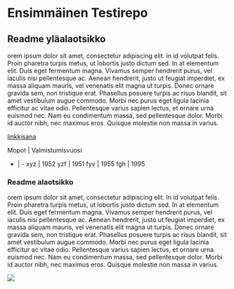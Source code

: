 # Ensimmäinen Testirepo

## Readme yläalaotsikko

orem ipsum dolor sit amet, consectetur adipiscing elit. In id volutpat felis. Proin pharetra turpis metus, ut lobortis justo dictum sed. In at elementum elit. Duis eget fermentum magna. Vivamus semper hendrerit purus, vel iaculis nisi pellentesque ac. Aenean hendrerit, justo ut feugiat imperdiet, ex massa aliquam mauris, vel venenatis elit magna ut turpis. Donec ornare gravida sem, non tristique erat. Phasellus posuere turpis ac risus blandit, sit amet vestibulum augue commodo. Morbi nec purus eget ligula lacinia efficitur ac vitae odio. Pellentesque varius sapien lectus, et ornare urna euismod nec. Nam eu condimentum massa, sed pellentesque dolor. Morbi id auctor nibh, nec maximus eros. Quisque molestie non massa in varius.

[linkkisana](http://www.lipsum.com/feed/html)

Mopot | Valmistumisvuosi
- | -
xyz | 1952
yzf | 1951
fyv | 1955
fgh | 1995

### Readme alaotsikko

orem ipsum dolor sit amet, consectetur adipiscing elit. In id volutpat felis. Proin pharetra turpis metus, ut lobortis justo dictum sed. In at elementum elit. Duis eget fermentum magna. Vivamus semper hendrerit purus, vel iaculis nisi pellentesque ac. Aenean hendrerit, justo ut feugiat imperdiet, ex massa aliquam mauris, vel venenatis elit magna ut turpis. Donec ornare gravida sem, non tristique erat. Phasellus posuere turpis ac risus blandit, sit amet vestibulum augue commodo. Morbi nec purus eget ligula lacinia efficitur ac vitae odio. Pellentesque varius sapien lectus, et ornare urna euismod nec. Nam eu condimentum massa, sed pellentesque dolor. Morbi id auctor nibh, nec maximus eros. Quisque molestie non massa in varius.

![](http://store.alfacleaning.fi/uploads/18/hetty_vacuum_cleaner.jpg)


